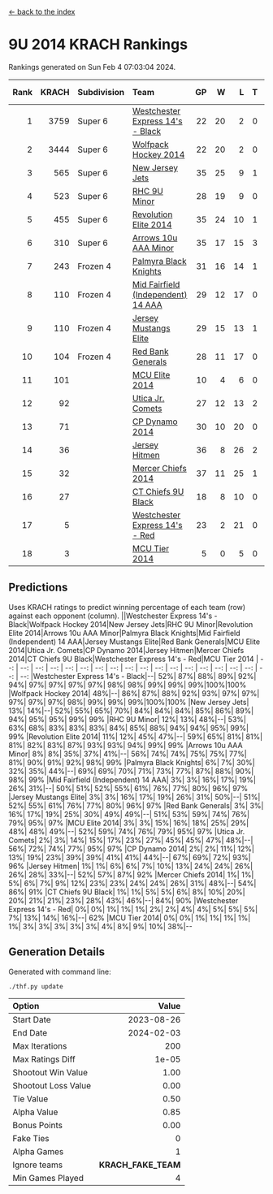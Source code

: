 [<- back to the index](readme.md)
# 9U 2014 KRACH Rankings
Rankings generated on Sun Feb  4 07:03:04 2024.

Rank|KRACH|Subdivision|Team|GP|W|L|T|OTW|OTL|SoS|Exp Wins|Win Diff
---:|---:|:---|:---|---:|---:|---:|---:|---:|---:|---:|---:|---:
1|3759|Super 6|[Westchester Express 14's - Black](https://gamesheetstats.com/seasons/3664/teams/140873/schedule)|22|20|2|0|2|0|516|20.8|-0.0
2|3444|Super 6|[Wolfpack Hockey 2014](https://gamesheetstats.com/seasons/3664/teams/140871/schedule)|22|20|2|0|0|1|509|20.8|-0.0
3|565|Super 6|[New Jersey Jets](https://gamesheetstats.com/seasons/3664/teams/140881/schedule)|35|25|9|1|3|0|549|26.4|0.0
4|523|Super 6|[RHC 9U Minor](https://gamesheetstats.com/seasons/3664/teams/140876/schedule)|28|19|9|0|1|0|684|19.9|0.0
5|455|Super 6|[Revolution Elite 2014](https://gamesheetstats.com/seasons/3664/teams/140880/schedule)|35|24|10|1|2|1|306|25.4|0.0
6|310|Super 6|[Arrows 10u AAA Minor](https://gamesheetstats.com/seasons/3664/teams/140872/schedule)|35|17|15|3|0|2|719|19.4|0.0
7|243|Frozen 4|[Palmyra Black Knights](https://gamesheetstats.com/seasons/3664/teams/140875/schedule)|31|16|14|1|1|1|644|17.4|0.0
8|110|Frozen 4|[Mid Fairfield (Independent) 14 AAA](https://gamesheetstats.com/seasons/3664/teams/140878/schedule)|29|12|17|0|1|0|675|12.9|0.0
9|110|Frozen 4|[Jersey Mustangs Elite](https://gamesheetstats.com/seasons/3664/teams/140888/schedule)|29|15|13|1|1|3|179|16.4|0.0
10|104|Frozen 4|[Red Bank Generals](https://gamesheetstats.com/seasons/3664/teams/140883/schedule)|28|11|17|0|1|1|556|11.9|0.0
11|101||[MCU Elite 2014](https://gamesheetstats.com/seasons/3664/teams/140874/schedule)|10|4|6|0|0|1|1400|4.9|0.0
12|92||[Utica Jr. Comets](https://gamesheetstats.com/seasons/3664/teams/140884/schedule)|27|12|13|2|0|1|390|13.9|0.0
13|71||[CP Dynamo 2014](https://gamesheetstats.com/seasons/3664/teams/140877/schedule)|30|10|20|0|0|1|636|10.9|0.0
14|36||[Jersey Hitmen](https://gamesheetstats.com/seasons/3664/teams/140879/schedule)|36|8|26|2|1|1|640|9.9|0.0
15|32||[Mercer Chiefs 2014](https://gamesheetstats.com/seasons/3664/teams/140885/schedule)|37|11|25|1|1|2|176|12.4|0.0
16|27||[CT Chiefs 9U Black](https://gamesheetstats.com/seasons/3664/teams/140886/schedule)|18|8|10|0|1|0|130|8.9|0.0
17|5||[Westchester Express 14's - Red](https://gamesheetstats.com/seasons/3664/teams/140887/schedule)|23|2|21|0|0|0|122|2.9|0.0
18|3||[MCU Tier 2014](https://gamesheetstats.com/seasons/3664/teams/140882/schedule)|5|0|5|0|0|0|200|0.9|0.0

## Predictions
Uses KRACH ratings to predict winning percentage of each team (row) against each opponent (column).
||Westchester Express 14's - Black|Wolfpack Hockey 2014|New Jersey Jets|RHC 9U Minor|Revolution Elite 2014|Arrows 10u AAA Minor|Palmyra Black Knights|Mid Fairfield (Independent) 14 AAA|Jersey Mustangs Elite|Red Bank Generals|MCU Elite 2014|Utica Jr. Comets|CP Dynamo 2014|Jersey Hitmen|Mercer Chiefs 2014|CT Chiefs 9U Black|Westchester Express 14's - Red|MCU Tier 2014
| --: | --: | --: | --: | --: | --: | --: | --: | --: | --: | --: | --: | --: | --: | --: | --: | --: | --: | --: 
|Westchester Express 14's - Black|--| 52%| 87%| 88%| 89%| 92%| 94%| 97%| 97%| 97%| 97%| 98%| 98%| 99%| 99%| 99%|100%|100%
|Wolfpack Hockey 2014| 48%|--| 86%| 87%| 88%| 92%| 93%| 97%| 97%| 97%| 97%| 97%| 98%| 99%| 99%| 99%|100%|100%
|New Jersey Jets| 13%| 14%|--| 52%| 55%| 65%| 70%| 84%| 84%| 84%| 85%| 86%| 89%| 94%| 95%| 95%| 99%| 99%
|RHC 9U Minor| 12%| 13%| 48%|--| 53%| 63%| 68%| 83%| 83%| 83%| 84%| 85%| 88%| 94%| 94%| 95%| 99%| 99%
|Revolution Elite 2014| 11%| 12%| 45%| 47%|--| 59%| 65%| 81%| 81%| 81%| 82%| 83%| 87%| 93%| 93%| 94%| 99%| 99%
|Arrows 10u AAA Minor|  8%|  8%| 35%| 37%| 41%|--| 56%| 74%| 74%| 75%| 75%| 77%| 81%| 90%| 91%| 92%| 98%| 99%
|Palmyra Black Knights|  6%|  7%| 30%| 32%| 35%| 44%|--| 69%| 69%| 70%| 71%| 73%| 77%| 87%| 88%| 90%| 98%| 99%
|Mid Fairfield (Independent) 14 AAA|  3%|  3%| 16%| 17%| 19%| 26%| 31%|--| 50%| 51%| 52%| 55%| 61%| 76%| 77%| 80%| 96%| 97%
|Jersey Mustangs Elite|  3%|  3%| 16%| 17%| 19%| 26%| 31%| 50%|--| 51%| 52%| 55%| 61%| 76%| 77%| 80%| 96%| 97%
|Red Bank Generals|  3%|  3%| 16%| 17%| 19%| 25%| 30%| 49%| 49%|--| 51%| 53%| 59%| 74%| 76%| 79%| 95%| 97%
|MCU Elite 2014|  3%|  3%| 15%| 16%| 18%| 25%| 29%| 48%| 48%| 49%|--| 52%| 59%| 74%| 76%| 79%| 95%| 97%
|Utica Jr. Comets|  2%|  3%| 14%| 15%| 17%| 23%| 27%| 45%| 45%| 47%| 48%|--| 56%| 72%| 74%| 77%| 95%| 97%
|CP Dynamo 2014|  2%|  2%| 11%| 12%| 13%| 19%| 23%| 39%| 39%| 41%| 41%| 44%|--| 67%| 69%| 72%| 93%| 96%
|Jersey Hitmen|  1%|  1%|  6%|  6%|  7%| 10%| 13%| 24%| 24%| 26%| 26%| 28%| 33%|--| 52%| 57%| 87%| 92%
|Mercer Chiefs 2014|  1%|  1%|  5%|  6%|  7%|  9%| 12%| 23%| 23%| 24%| 24%| 26%| 31%| 48%|--| 54%| 86%| 91%
|CT Chiefs 9U Black|  1%|  1%|  5%|  5%|  6%|  8%| 10%| 20%| 20%| 21%| 21%| 23%| 28%| 43%| 46%|--| 84%| 90%
|Westchester Express 14's - Red|  0%|  0%|  1%|  1%|  1%|  2%|  2%|  4%|  4%|  5%|  5%|  5%|  7%| 13%| 14%| 16%|--| 62%
|MCU Tier 2014|  0%|  0%|  1%|  1%|  1%|  1%|  1%|  3%|  3%|  3%|  3%|  3%|  4%|  8%|  9%| 10%| 38%|--

## Generation Details

Generated with command line:
```
./thf.py update
```

| Option | Value |
| :----- | ----: |
| Start Date | 2023-08-26 |
| End Date | 2024-02-03 |
| Max Iterations | 200 |
| Max Ratings Diff | 1e-05 |
| Shootout Win Value | 1.00 |
| Shootout Loss Value | 0.00 |
| Tie Value | 0.50 |
| Alpha Value | 0.85 |
| Bonus Points | 0.00 |
| Fake Ties | 0 |
| Alpha Games | 1 |
| Ignore teams | __KRACH_FAKE_TEAM__ |
| Min Games Played | 4 |

